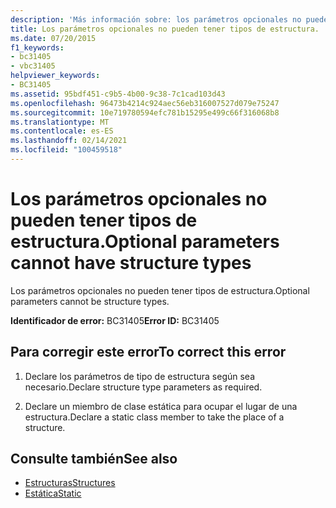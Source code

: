```yaml
---
description: 'Más información sobre: los parámetros opcionales no pueden tener tipos de estructura'
title: Los parámetros opcionales no pueden tener tipos de estructura.
ms.date: 07/20/2015
f1_keywords:
- bc31405
- vbc31405
helpviewer_keywords:
- BC31405
ms.assetid: 95bdf451-c9b5-4b00-9c38-7c1cad103d43
ms.openlocfilehash: 96473b4214c924aec56eb316007527d079e75247
ms.sourcegitcommit: 10e719780594efc781b15295e499c66f316068b8
ms.translationtype: MT
ms.contentlocale: es-ES
ms.lasthandoff: 02/14/2021
ms.locfileid: "100459518"
---
```

# <a name="optional-parameters-cannot-have-structure-types"></a><span data-ttu-id="94644-103">Los parámetros opcionales no pueden tener tipos de estructura.</span><span class="sxs-lookup"><span data-stu-id="94644-103">Optional parameters cannot have structure types</span></span>

<span data-ttu-id="94644-104">Los parámetros opcionales no pueden tener tipos de estructura.</span><span class="sxs-lookup"><span data-stu-id="94644-104">Optional parameters cannot be structure types.</span></span>  
  
 <span data-ttu-id="94644-105">**Identificador de error:** BC31405</span><span class="sxs-lookup"><span data-stu-id="94644-105">**Error ID:** BC31405</span></span>  
  
## <a name="to-correct-this-error"></a><span data-ttu-id="94644-106">Para corregir este error</span><span class="sxs-lookup"><span data-stu-id="94644-106">To correct this error</span></span>  
  
1. <span data-ttu-id="94644-107">Declare los parámetros de tipo de estructura según sea necesario.</span><span class="sxs-lookup"><span data-stu-id="94644-107">Declare structure type parameters as required.</span></span>  
  
2. <span data-ttu-id="94644-108">Declare un miembro de clase estática para ocupar el lugar de una estructura.</span><span class="sxs-lookup"><span data-stu-id="94644-108">Declare a static class member to take the place of a structure.</span></span>  
  
## <a name="see-also"></a><span data-ttu-id="94644-109">Consulte también</span><span class="sxs-lookup"><span data-stu-id="94644-109">See also</span></span>

- [<span data-ttu-id="94644-110">Estructuras</span><span class="sxs-lookup"><span data-stu-id="94644-110">Structures</span></span>](../programming-guide/language-features/data-types/structures.md)
- [<span data-ttu-id="94644-111">Estática</span><span class="sxs-lookup"><span data-stu-id="94644-111">Static</span></span>](../language-reference/modifiers/static.md)
